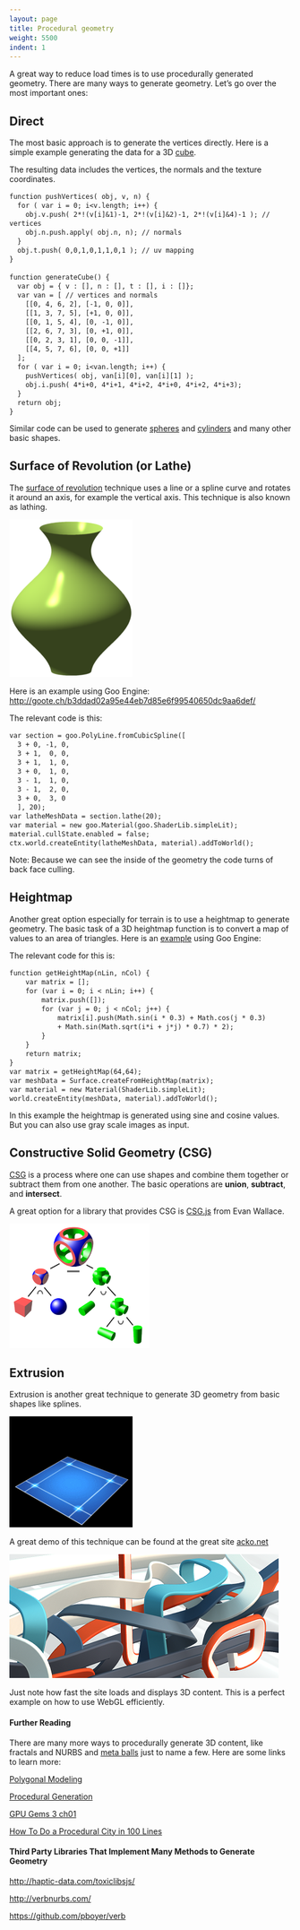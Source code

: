 ```yaml
---
layout: page
title: Procedural geometry
weight: 5500
indent: 1
---
```

A great way to reduce load times is to use procedurally generated geometry. There are many ways to generate geometry. Let’s go over the most important ones:

## Direct

The most basic approach is to generate the vertices directly. Here is a simple example generating the data for a 3D <a href="https://github.com/evanw/csg.js/blob/master/csg.js#L173">cube</a>.

The resulting data includes the vertices, the normals and the texture coordinates.
<pre><code>function pushVertices( obj, v, n) {
  for ( var i = 0; i&lt;v.length; i++) {
    obj.v.push( 2*!(v[i]&amp;1)-1, 2*!(v[i]&amp;2)-1, 2*!(v[i]&amp;4)-1 ); // vertices
    obj.n.push.apply( obj.n, n); // normals
  }
  obj.t.push( 0,0,1,0,1,1,0,1 ); // uv mapping
}

function generateCube() {
  var obj = { v : [], n : [], t : [], i : []};
  var van = [ // vertices and normals
    [[0, 4, 6, 2], [-1, 0, 0]],
    [[1, 3, 7, 5], [+1, 0, 0]],
    [[0, 1, 5, 4], [0, -1, 0]],
    [[2, 6, 7, 3], [0, +1, 0]],
    [[0, 2, 3, 1], [0, 0, -1]],
    [[4, 5, 7, 6], [0, 0, +1]]
  ];
  for ( var i = 0; i&lt;van.length; i++) {
    pushVertices( obj, van[i][0], van[i][1] );
    obj.i.push( 4*i+0, 4*i+1, 4*i+2, 4*i+0, 4*i+2, 4*i+3);
  }
  return obj;
}
</code></pre>
Similar code can be used to generate <a href="https://github.com/evanw/csg.js/blob/master/csg.js#L210">spheres</a> and <a href="https://github.com/evanw/csg.js/blob/master/csg.js#L252">cylinders</a> and many other basic shapes.
<h2>Surface of Revolution (or Lathe)</h2>
The <a href="http://en.wikipedia.org/wiki/Surface_of_revolution">surface of revolution</a> technique uses a line or a spline curve and rotates it around an axis, for example the vertical axis. This technique is also known as lathing.

<a href="proc_geom_0.png"><img class="size-full wp-image-522 aligncenter" src="proc_geom_0.png" alt="proc_geom_0" /></a>

Here is an example using Goo Engine: <a href="http://goote.ch/b3ddad02a95e44eb7d85e6f99540650dc9aa6def/">http://goote.ch/b3ddad02a95e44eb7d85e6f99540650dc9aa6def/</a>

The relevant code is this:
<pre><code>var section = goo.PolyLine.fromCubicSpline([
  3 + 0, -1, 0,
  3 + 1,  0, 0,
  3 + 1,  1, 0,
  3 + 0,  1, 0,
  3 - 1,  1, 0,
  3 - 1,  2, 0,
  3 + 0,  3, 0
  ], 20);
var latheMeshData = section.lathe(20);
var material = new goo.Material(goo.ShaderLib.simpleLit);
material.cullState.enabled = false;
ctx.world.createEntity(latheMeshData, material).addToWorld();
</code></pre>
Note: Because we can see the inside of the geometry the code turns of back face culling.
<h2>Heightmap</h2>
Another great option especially for terrain is to use a heightmap to generate geometry. The basic task of a 3D heightmap function is to convert a map of values to an area of triangles. Here is an <a href="http://code.gooengine.com/latest/visual-test/goo/geometrypack/Surface/HeightMap-vtest.html">example</a> using Goo Engine:

The relevant code for this is:
<pre><code>function getHeightMap(nLin, nCol) {
    var matrix = [];
    for (var i = 0; i &lt; nLin; i++) {
        matrix.push([]);
        for (var j = 0; j &lt; nCol; j++) {
            matrix[i].push(Math.sin(i * 0.3) + Math.cos(j * 0.3)
            + Math.sin(Math.sqrt(i*i + j*j) * 0.7) * 2);
        }
    }
    return matrix;
}
var matrix = getHeightMap(64,64);
var meshData = Surface.createFromHeightMap(matrix);
var material = new Material(ShaderLib.simpleLit);
world.createEntity(meshData, material).addToWorld();
</code></pre>
In this example the heightmap is generated using sine and cosine values. But you can also use gray scale images as input.
<h2>Constructive Solid Geometry (CSG)</h2>
<a href="http://en.wikipedia.org/wiki/Constructive_solid_geometry">CSG</a> is a process where one can use shapes and combine them together or subtract them from one another. The basic operations are <strong>union</strong>, <strong>subtract</strong>, and <strong>intersect</strong>.

A great option for a library that provides CSG is <a href="http://evanw.github.io/csg.js/">CSG.js</a> from Evan Wallace.

<a href="proc_geom_1.png"><img class="size-full wp-image-523 aligncenter" src="proc_geom_1.png" alt="proc_geom_1" /></a>
<h2>Extrusion</h2>
Extrusion is another great technique to generate 3D geometry from basic shapes like splines.

<a href="proc_geom_2.gif"><img class="size-full wp-image-524 aligncenter" src="proc_geom_2.gif" alt="proc_geom_2" /></a>

A great demo of this technique can be found at the great site <a href="http://acko.net">acko.net</a>

<a href="proc_geom_3.png"><img class="size-full wp-image-525 aligncenter" src="proc_geom_3.png" alt="proc_geom_3" /></a>

Just note how fast the site loads and displays 3D content. This is a perfect example on how to use WebGL efficiently.
<h4>Further Reading</h4>
There are many more ways to procedurally generate 3D content, like fractals and NURBS and <a href="http://www.clicktorelease.com/code/bumpy-metaballs/">meta balls</a> just to name a few. Here are some links to learn more:

<a href="http://en.wikipedia.org/wiki/Polygonal_modeling">Polygonal Modeling</a>

<a href="http://en.wikipedia.org/wiki/Procedural_generation#Video_games">Procedural Generation</a>

<a href="http://http.developer.nvidia.com/GPUGems3/gpugems3_ch01.html">GPU Gems 3 ch01</a>

<a href="http://learningthreejs.com/blog/2013/08/02/how-to-do-a-procedural-city-in-100lines/">How To Do a Procedural City in 100 Lines</a>
<h4>Third Party Libraries That Implement Many Methods to Generate Geometry</h4>
<a href="http://haptic-data.com/toxiclibsjs/">http://haptic-data.com/toxiclibsjs/</a>

<a href="http://verbnurbs.com/">http://verbnurbs.com/</a>

<a href="https://github.com/pboyer/verb">https://github.com/pboyer/verb</a>
